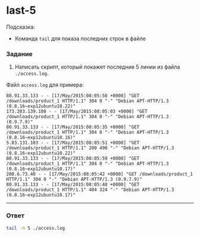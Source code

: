 # last-5

Подсказка:

- Команда `tail` для показа последних строк в файле

### Задание

1. Написать скрипт, который покажет последние 5 линии из файла `./access.log`.

Файл `access.log` для примера:

```
80.91.33.133 - - [17/May/2015:08:05:50 +0000] "GET /downloads/product_1 HTTP/1.1" 304 0 "-" "Debian APT-HTTP/1.3 (0.8.16~exp12ubuntu10.22)"
173.203.139.108 - - [17/May/2015:08:05:03 +0000] "GET /downloads/product_1 HTTP/1.1" 304 0 "-" "Debian APT-HTTP/1.3 (0.9.7.9)"
80.91.33.133 - - [17/May/2015:08:05:35 +0000] "GET /downloads/product_1 HTTP/1.1" 304 0 "-" "Debian APT-HTTP/1.3 (0.8.16~exp12ubuntu10.16)"
5.83.131.103 - - [17/May/2015:08:05:51 +0000] "GET /downloads/product_1 HTTP/1.1" 200 490 "-" "Debian APT-HTTP/1.3 (0.8.16~exp12ubuntu10.22)"
80.91.33.133 - - [17/May/2015:08:05:59 +0000] "GET /downloads/product_1 HTTP/1.1" 304 0 "-" "Debian APT-HTTP/1.3 (0.8.16~exp12ubuntu10.17)"
200.6.73.40 - - [17/May/2015:08:05:42 +0000] "GET /downloads/product_1 HTTP/1.1" 304 0 "-" "Debian APT-HTTP/1.3 (0.9.7.9)"
80.91.33.133 - - [17/May/2015:08:05:48 +0000] "GET /downloads/product_1 HTTP/1.1" 404 324 "-" "Debian APT-HTTP/1.3 (0.8.16~exp12ubuntu10.17)"
```

---

### Ответ

```bash
tail -n 5 ./access.log
```
